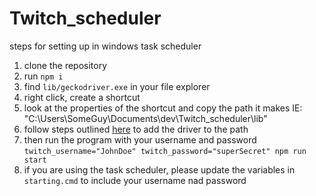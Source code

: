 # Twitch_scheduler

steps for setting up in windows task scheduler

1. clone the repository
2. run `npm i`
3. find `lib/geckodriver.exe` in your file explorer
5. right click, create a shortcut
6. look at the properties of the shortcut and copy the path it makes
    IE: "C:\Users\SomeGuy\Documents\dev\Twitch_scheduler\lib"
7. follow steps outlined [here](https://www.architectryan.com/2018/08/31/how-to-change-environment-variables-on-windows-10/) to add the driver to the path
8. then run the program with your username and password `twitch_username="JohnDoe" twitch_password="superSecret" npm run start`
9. if you are using the task scheduler, please update the variables in `starting.cmd` to include your username nad password

    